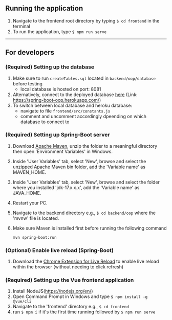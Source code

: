 ## Running the application
1. Navigate to the frontend root directory by typing `$ cd frontend` in the terminal
2. To run the application, type `$ npm run serve`

---

## For developers

### (Required) Setting up the database
1. Make sure to run `createTables.sql` located in `backend/oop/database` before testing 
    - local database is hosted on port: 8081
2. Alternatively, connect to the deployed database [here](https://spring-boot-oop.herokuapp.com/) (Link: https://spring-boot-oop.herokuapp.com/)
3. To switch between local database and heroku database:
    - navigate to file `frontend/src/constants.js`
    - comment and uncomment accordingly dpeending on which database to connect to
### (Required) Setting up Spring-Boot server
1. Download [Apache Maven](https://maven.apache.org/download.cgi), unzip the folder to a meaningful directory then open 'Environment Variables' in Windows.
2.  Inside 'User Variables' tab, select 'New', browse and select the unzipped Apache Maven bin folder, add the 'Variable name' as MAVEN_HOME.
3. Inside 'User Variables' tab, select 'New', browse and select the folder where you installed 'jdk-17.x.x.x', add the 'Variable name' as JAVA_HOME.
4. Restart your PC.
5. Navigate to the backend directory e.g., `$ cd backend/oop` where the 'mvnw' file is located.
6. Make sure Maven is installed first before running the following command
    
    `mvn spring-boot:run`
### (Optional) Enable live reload (Spring-Boot)
1. Download the [Chrome Extension for Live Reload](https://chrome.google.com/webstore/detail/livereload/jnihajbhpnppcggbcgedagnkighmdlei/related?hl=en) to enable live reload within the browser (without needing to click refresh)

### (Required) Setting up the Vue frontend application
1. Install NodeJS(https://nodejs.org/en/)
2. Open Command Prompt in Windows and type `$ npm install -g @vue/cli`
3. Navigate to the 'frontend' directory e.g., `$ cd frontend`
4. run `$ npm i` if it's the first time running followed by `$ npm run serve`
